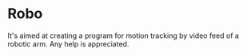 # Robo
It's aimed at creating a program for motion tracking by video feed of a robotic arm. Any help is appreciated.
